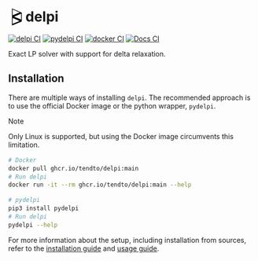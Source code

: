 # <img alt="Icon" src="docs/_static/logo.svg" align="left" width="35" height="35"> delpi

[![delpi CI](https://github.com/TendTo/delpi/actions/workflows/delpi.yml/badge.svg)](https://github.com/TendTo/delpi/actions/workflows/delpi.yml)
[![pydelpi CI](https://github.com/TendTo/delpi/actions/workflows/pydelpi.yml/badge.svg)](https://github.com/TendTo/delpi/actions/workflows/pydelpi.yml)
[![docker CI](https://github.com/TendTo/delpi/actions/workflows/docker.yml/badge.svg)](https://github.com/TendTo/delpi/actions/workflows/docker.yml)
[![Docs CI](https://github.com/TendTo/delpi/actions/workflows/docs.yml/badge.svg)](https://github.com/TendTo/delpi/actions/workflows/docs.yml)

Exact LP solver with support for delta relaxation.

## Installation

There are multiple ways of installing `delpi`.
The recommended approach is to use the official Docker image or the python wrapper, `pydelpi`.

> [!Note]  
> Only Linux is supported, but using the Docker image circumvents this limitation.

```bash
# Docker
docker pull ghcr.io/tendto/delpi:main
# Run delpi
docker run -it --rm ghcr.io/tendto/delpi:main --help
```

```bash
# pydelpi
pip3 install pydelpi
# Run delpi
pydelpi --help
```

For more information about the setup, including installation from sources, refer to the [installation guide](docs/Installation.md) and [usage guide](docs/Usage.md).
